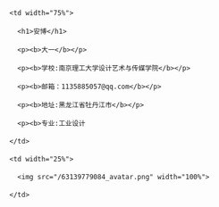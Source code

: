 <table border="0">

  <tr>

    <td width="75%">

      <h1>安博</h1>

      <p><b>大一</b></p>

      <p><b>学校:南京理工大学设计艺术与传媒学院</b></p>

      <p><b>邮箱：1135885057@qq.com</b></p>

      <p><b>地址:黑龙江省牡丹江市</b></p>

      <p><b>专业:工业设计
    
    </td>

    <td width="25%">

      <img src="/63139779084_avatar.png" width="100%">     

    </td>

  </tr>

</table>


